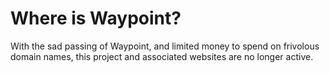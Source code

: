 # Where is Waypoint?

With the sad passing of Waypoint, and limited money to spend on frivolous
domain names, this project and associated websites are no longer active.
